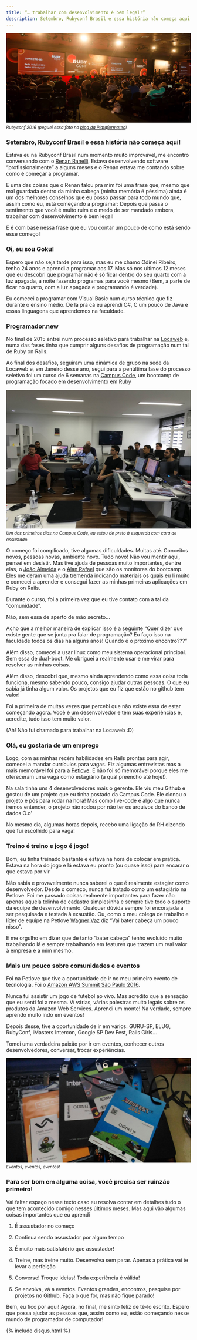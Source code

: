 ```yaml
---
title: “… trabalhar com desenvolvimento é bem legal!”
description: Setembro, Rubyconf Brasil e essa história não começa aqui!
---
```



![Rubyconf 2016](/img/2016-12-29-trabalhar-com-desenvolvimento-e-bem-legal/1.jpeg "Rubyconf 2016")
<small>
  *Rubyconf 2016 (peguei essa foto no [blog da Plataformatec](http://blog.plataformatec.com.br/2016/09/highlights-of-rubyconf-brazil-2016/))*
</small>

### Setembro, Rubyconf Brasil e essa história não começa aqui!

Estava eu na Rubyconf Brasil num momento muito improvável, me encontro conversando com o [Renan Ranelli](https://twitter.com/renanranelli). Estava desenvolvendo software “profissionalmente” a alguns meses e o Renan estava me contando sobre como é começar a programar.

E uma das coisas que o Renan falou pra mim foi uma frase que, mesmo que mal guardada dentro da minha cabeça (minha memória é péssima) ainda é um dos melhores conselhos que eu posso passar para todo mundo que, assim como eu, está começando a programar: Depois que passa o sentimento que você é muito ruim e o medo de ser mandado embora, trabalhar com desenvolvimento é bem legal!

E é com base nessa frase que eu vou contar um pouco de como está sendo esse começo!

### Oi, eu sou Goku!

Espero que não seja tarde para isso, mas eu me chamo Odinei Ribeiro, tenho 24 anos e aprendi a programar aos 17. Mas só nos ultimos 12 meses que eu descobri que programar não é só ficar dentro do seu quarto com a luz apagada, a noite fazendo programas para você mesmo (Bem, a parte de ficar no quarto, com a luz apagada e programando é verdade).

Eu comecei a programar com Visual Basic num curso técnico que fiz durante o ensino médio. De lá pra cá eu aprendi C#, C um pouco de Java e essas linguagens que aprendemos na faculdade.

### Programador.new

No final de 2015 entrei num processo seletivo para trabalhar na [Locaweb](http://www.locaweb.com.br/) e, numa das fases tinha que cumprir alguns desafios de programação num tal de Ruby on Rails.

Ao final dos desafios, seguiram uma dinâmica de grupo na sede da Locaweb e, em Janeiro desse ano, segui para a penúltima fase do processo seletivo foi um curso de 6 semanas na [Campus Code](http://www.campuscode.com.br/), um bootcamp de programação focado em desenvolvimento em Ruby

![Campus Code](/img/2016-12-29-trabalhar-com-desenvolvimento-e-bem-legal/2.jpeg "Campus Code")
<small>
  *Um dos primeiros dias na Campus Code, eu estou de preto à esquerda com cara de assustado.*
</small>

O começo foi complicado, tive algumas dificuldades. Muitas até. Conceitos novos, pessoas novas, ambiente novo. Tudo novo! Não vou mentir aqui, pensei em desistir. Mas tive ajuda de pessoas muito importantes, dentre elas, o [João Almeida](https://twitter.com/joaorsalmeida) e o [Alan Rafael](https://twitter.com/alanrrb) que são os monitores do bootcamp. Eles me deram uma ajuda tremenda indicando materiais os quais eu li muito e comecei a aprender e consegui fazer as minhas primeiras aplicações em Ruby on Rails.

Durante o curso, foi a primeira vez que eu tive contato com a tal da “comunidade”.

Não, sem essa de aperto de mão secreto…

Acho que a melhor maneira de explicar isso é a seguinte “Quer dizer que existe gente que se junta pra falar de programação? Eu faço isso na faculdade todos os dias há alguns anos! Quando é o próximo encontro???”

Além disso, comecei a usar linux como meu sistema operacional principal. Sem essa de dual-boot. Me obriguei a realmente usar e me virar para resolver as minhas coisas.

Além disso, descobri que, mesmo ainda aprendendo como essa coisa toda funciona, mesmo sabendo pouco, consigo ajudar outras pessoas. O que eu sabia já tinha algum valor. Os projetos que eu fiz que estão no github tem valor!

Foi a primeira de muitas vezes que percebi que não existe essa de estar começando agora. Você é um desenvolvedor e tem suas experiências e, acredite, tudo isso tem muito valor.

(Ah! Não fui chamado para trabalhar na Locaweb :D)

### Olá, eu gostaria de um emprego

Logo, com as minhas recém habilidades em Rails prontas para agir, comecei a mandar currículos para vagas. Fiz algumas entrevistas mas a mais memorável foi para a [Petlove](http://www.petlove.com.br/). E não foi só memorável porque eles me ofereceram uma vaga como estagiário (a qual preencho até hoje!).

Na sala tinha uns 4 desenvolvedores mais o gerente. Ele viu meu Github e gostou de um projeto que eu tinha postado da Campus Code. Ele clonou o projeto e pôs para rodar na hora! Mas como live-code é algo que nunca iremos entender, o projeto não rodou por não ter os arquivos do banco de dados O.o’

No mesmo dia, algumas horas depois, recebo uma ligação do RH dizendo que fui escolhido para vaga!

### Treino é treino e jogo é jogo!

Bom, eu tinha treinado bastante e estava na hora de colocar em pratica. Estava na hora do jogo e lá estava eu pronto (ou quase isso) para encarar o que estava por vir

Não sabia e provavelmente nunca saberei o que é realmente estagiar como desenvolvedor. Desde o começo, nunca fui tratado como um estagiário na Petlove. Foi me passado coisas realmente importantes para fazer não apenas aquela telinha de cadastro simplesinha e sempre tive todo o suporte da equipe de desenvolvimento. Qualquer dúvida sempre foi encorajada a ser pesquisada e testada à exaustão. Ou, como o meu colega de trabalho e líder de equipe na Petlove [Wagner Vaz](https://github.com/0xdco) diz “Vai bater cabeça um pouco nisso”.

E me orgulho em dizer que de tanto “bater cabeça” tenho evoluído muito trabalhando lá e sempre trabalhando em features que trazem um real valor à empresa e a mim mesmo.

### Mais um pouco sobre comunidades e eventos

Foi na Petlove que tive a oportunidade de ir no meu primeiro evento de tecnologia. Foi o [Amazon AWS Summit São Paulo 2016](https://aws.amazon.com/pt/summits/sao-paulo/).

Nunca fui assistir um jogo de futebol ao vivo. Mas acredito que a sensação que eu senti foi a mesma. Ví várias, várias palestras muito legais sobre os produtos da Amazon Web Services. Aprendi um monte! Na verdade, sempre aprendo muito indo em eventos!

Depois desse, tive a oportunidade de ir em vários: GURU-SP, ELUG, RubyConf, iMasters Intercon, Google SP Dev Fest, Rails Girls…

Tomei uma verdadeira paixão por ir em eventos, conhecer outros desenvolvedores, conversar, trocar experiências.

![Eventos, eventos, eventos!](/img/2016-12-29-trabalhar-com-desenvolvimento-e-bem-legal/3.jpeg "Eventos, eventos, eventos!")
<small>
  *Eventos, eventos, eventos!*
</small>

### Para ser bom em alguma coisa, você precisa ser ruinzão primeiro!

Vai faltar espaço nesse texto caso eu resolva contar em detalhes tudo o que tem acontecido comigo nesses últimos meses. Mas aqui vão algumas coisas importantes que eu aprendi

1. É assustador no começo

2. Continua sendo assustador por algum tempo

3. É muito mais satisfatório que assustador!

4. Treine, mas treine muito. Desenvolva sem parar. Apenas a prática vai te levar a perfeição

5. Converse! Troque ideias! Toda experiência é válida!

6. Se envolva, vá a eventos. Eventos grandes, encontros, pesquise por projetos no Github. Faça o que for, mas não fique parado!

Bem, eu fico por aqui! Agora, no final, me sinto feliz de tê-lo escrito. Espero que possa ajudar as pessoas que, assim como eu, estão começando nesse mundo de programador de computador!

{% include disqus.html %}
